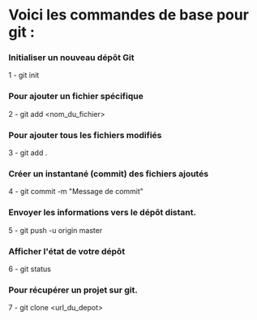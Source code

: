 
# Voici les commandes de base pour git : 

### Initialiser un nouveau dépôt Git 

 1 - git init 

### Pour ajouter un fichier spécifique

 2 - git add <nom_du_fichier>    

### Pour ajouter tous les fichiers modifiés

 3 - git add .  

### Créer un instantané (commit) des fichiers ajoutés                 

 4 - git commit -m "Message de commit" 

### Envoyer les informations vers le dépôt distant.

 5 - git push -u origin master

### Afficher l'état de votre dépôt

 6 - git status 

### Pour récupérer un projet sur git.

 7 - git clone <url_du_depot> 
